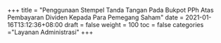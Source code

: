 +++
title = "Penggunaan Stempel Tanda Tangan Pada Bukpot PPh Atas Pembayaran Dividen Kepada Para Pemegang Saham"
date = 2021-01-16T13:12:36+08:00
draft = false
weight = 100
toc = false
categories ="Layanan Administrasi"
+++
